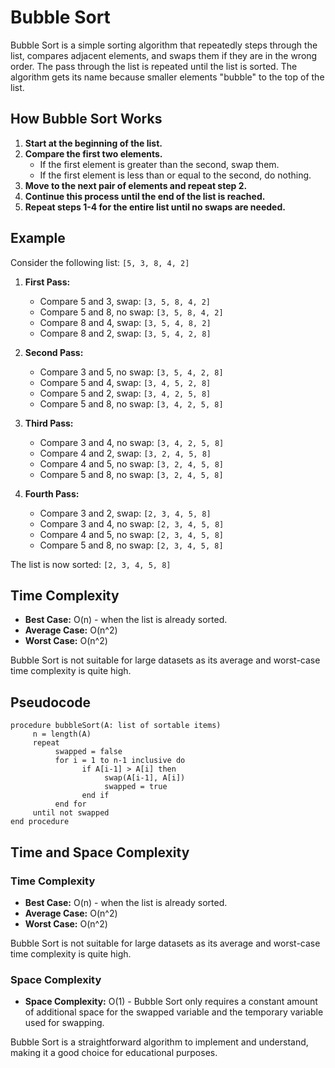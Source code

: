 # Bubble Sort

Bubble Sort is a simple sorting algorithm that repeatedly steps through the list, compares adjacent elements, and swaps them if they are in the wrong order. The pass through the list is repeated until the list is sorted. The algorithm gets its name because smaller elements "bubble" to the top of the list.

## How Bubble Sort Works

1. **Start at the beginning of the list.**
2. **Compare the first two elements.**
    - If the first element is greater than the second, swap them.
    - If the first element is less than or equal to the second, do nothing.
3. **Move to the next pair of elements and repeat step 2.**
4. **Continue this process until the end of the list is reached.**
5. **Repeat steps 1-4 for the entire list until no swaps are needed.**

## Example

Consider the following list: `[5, 3, 8, 4, 2]`

1. **First Pass:**
    - Compare 5 and 3, swap: `[3, 5, 8, 4, 2]`
    - Compare 5 and 8, no swap: `[3, 5, 8, 4, 2]`
    - Compare 8 and 4, swap: `[3, 5, 4, 8, 2]`
    - Compare 8 and 2, swap: `[3, 5, 4, 2, 8]`

2. **Second Pass:**
    - Compare 3 and 5, no swap: `[3, 5, 4, 2, 8]`
    - Compare 5 and 4, swap: `[3, 4, 5, 2, 8]`
    - Compare 5 and 2, swap: `[3, 4, 2, 5, 8]`
    - Compare 5 and 8, no swap: `[3, 4, 2, 5, 8]`

3. **Third Pass:**
    - Compare 3 and 4, no swap: `[3, 4, 2, 5, 8]`
    - Compare 4 and 2, swap: `[3, 2, 4, 5, 8]`
    - Compare 4 and 5, no swap: `[3, 2, 4, 5, 8]`
    - Compare 5 and 8, no swap: `[3, 2, 4, 5, 8]`

4. **Fourth Pass:**
    - Compare 3 and 2, swap: `[2, 3, 4, 5, 8]`
    - Compare 3 and 4, no swap: `[2, 3, 4, 5, 8]`
    - Compare 4 and 5, no swap: `[2, 3, 4, 5, 8]`
    - Compare 5 and 8, no swap: `[2, 3, 4, 5, 8]`

The list is now sorted: `[2, 3, 4, 5, 8]`

## Time Complexity

- **Best Case:** O(n) - when the list is already sorted.
- **Average Case:** O(n^2)
- **Worst Case:** O(n^2)

Bubble Sort is not suitable for large datasets as its average and worst-case time complexity is quite high.

## Pseudocode

```
procedure bubbleSort(A: list of sortable items)
     n = length(A)
     repeat
          swapped = false
          for i = 1 to n-1 inclusive do
                if A[i-1] > A[i] then
                     swap(A[i-1], A[i])
                     swapped = true
                end if
          end for
     until not swapped
end procedure
```

## Time and Space Complexity

### Time Complexity

- **Best Case:** O(n) - when the list is already sorted.
- **Average Case:** O(n^2)
- **Worst Case:** O(n^2)

Bubble Sort is not suitable for large datasets as its average and worst-case time complexity is quite high.

### Space Complexity

- **Space Complexity:** O(1) - Bubble Sort only requires a constant amount of additional space for the swapped variable and the temporary variable used for swapping.

Bubble Sort is a straightforward algorithm to implement and understand, making it a good choice for educational purposes.